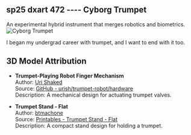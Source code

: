## sp25 dxart 472 ---- Cyborg Trumpet


An experimental hybrid instrument that merges robotics and biometrics.
![Cyborg Trumpet](trumpet.jpg)



I began my undergrad career with trumpet, and I want to end with it too.




## 3D Model Attribution

- **Trumpet-Playing Robot Finger Mechanism**  
  Author: [Uri Shaked](https://github.com/urish)  
  Source: [GitHub - urish/trumpet-robot/hardware](https://github.com/urish/trumpet-robot/tree/master/hardware)  
  Description: A mechanical design for actuating trumpet valves.  

- **Trumpet Stand - Flat**  
  Author: [btmachone](https://www.printables.com/social/292119-btmachone)  
  Source: [Printables - Trumpet Stand - Flat](https://www.printables.com/model/907226-trumpet-stand-flat)  
  Description: A compact stand design for holding a trumpet.  
